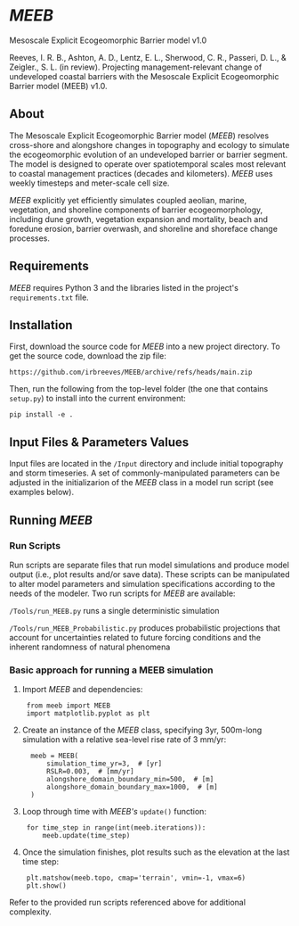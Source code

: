 # *MEEB*
Mesoscale Explicit Ecogeomorphic Barrier model v1.0

Reeves, I. R. B., Ashton, A. D., Lentz, E. L., Sherwood, C. R., Passeri, D. L., & Zeigler., S. L. (in review). Projecting 
management-relevant change of undeveloped coastal barriers with the Mesoscale Explicit Ecogeomorphic Barrier model (MEEB) v1.0. 

## About
The Mesoscale Explicit Ecogeomorphic Barrier model (*MEEB*) resolves cross-shore and alongshore changes in topography and ecology 
to simulate the ecogeomorphic evolution of an undeveloped barrier or barrier segment. The model is designed to operate over 
spatiotemporal scales most relevant to coastal management practices (decades and kilometers). *MEEB* uses weekly timesteps and 
meter-scale cell size.

*MEEB* explicitly yet efficiently simulates coupled aeolian, marine, vegetation, and shoreline components of barrier 
ecogeomorphology, including dune growth, vegetation expansion and mortality, beach and foredune erosion, barrier overwash, 
and shoreline and shoreface change processes.

## Requirements
*MEEB* requires Python 3 and the libraries listed in the project's `requirements.txt` file.

## Installation

First, download the source code for *MEEB* into a new project directory. To get the source code, download the zip file:

    https://github.com/irbreeves/MEEB/archive/refs/heads/main.zip

Then, run the following from the top-level folder (the one that contains `setup.py`) to install into the current environment:

    pip install -e .

## Input Files & Parameters Values

Input files are located in the `/Input` directory and include initial topography and storm timeseries. A set of 
commonly-manipulated parameters can be adjusted in the initializarion of the *MEEB* class in a model run script (see examples below).

## Running *MEEB*

### Run Scripts

Run scripts are separate files that run model simulations and produce model output (i.e., plot results and/or save data). These 
scripts can be manipulated to alter model parameters and simulation specifications according to the needs of the modeler. Two run 
scripts for *MEEB* are available:
    
`/Tools/run_MEEB.py` runs a single deterministic simulation

`/Tools/run_MEEB_Probabilistic.py` produces probabilistic projections that account for uncertainties related to future forcing
conditions and the inherent randomness of natural phenomena

### Basic approach for running a MEEB simulation

1) Import *MEEB* and dependencies:

        from meeb import MEEB
        import matplotlib.pyplot as plt

2) Create an instance of the *MEEB* class, specifying 3yr, 500m-long simulation with a relative sea-level rise rate of 3 mm/yr:

         meeb = MEEB(
             simulation_time_yr=3,  # [yr]
             RSLR=0.003,  # [mm/yr]
             alongshore_domain_boundary_min=500,  # [m]
             alongshore_domain_boundary_max=1000,  # [m]
         )

3) Loop through time with *MEEB's* `update()` function:

        for time_step in range(int(meeb.iterations)):
            meeb.update(time_step)

4) Once the simulation finishes, plot results such as the elevation at the last time step:

        plt.matshow(meeb.topo, cmap='terrain', vmin=-1, vmax=6)
        plt.show()

Refer to the provided run scripts referenced above for additional complexity.